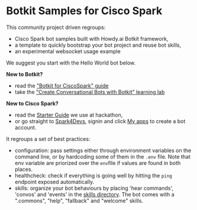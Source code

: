 # Botkit Samples for Cisco Spark

This community project driven regroups:
- Cisco Spark bot samples built with Howdy.ai Botkit framework, 
- a template to quickly bootstrap your bot project and reuse bot skills,
- an experimental websocket usage example

We suggest you start with the Hello World bot below.

**New to Botkit?**
- read the ["Botkit for CiscoSpark" guide](https://github.com/howdyai/botkit/blob/master/docs/readme-ciscospark.md)
- take the ["Create Conversational Bots with Botkit" learning lab](https://learninglabs.cisco.com/tracks/collab-cloud/spark-apps/collab-spark-botkit/step/1)

**New to Cisco Spark?**
- read the [Starter Guide](https://github.com/ObjectIsAdvantag/hackathon-resources#cisco-spark-starter-guide-chat-calls-meetings) we use at hackathon,
- or go straight to [Spark4Devs](https://developer.ciscospark.com), signin and click [My apps](https://developer.ciscospark.com/apps.html) to create a bot account.

It regroups a set of best practices:
- configuration: pass settings either through environment variables on the command line, or by hardcoding some of them in the `.env` file. Note that env variable are priorized over the `env`file if values are found in both places.
- healthcheck: check if everything is going well by hitting the `ping` endpoint exposed automatically. 
- skills: organize your bot behaviours by placing 'hear commands', 'convos' and 'events' in the [skills directory](template/skills/). The bot comes with a ".commons", "help", "fallback" and "welcome" skills.
